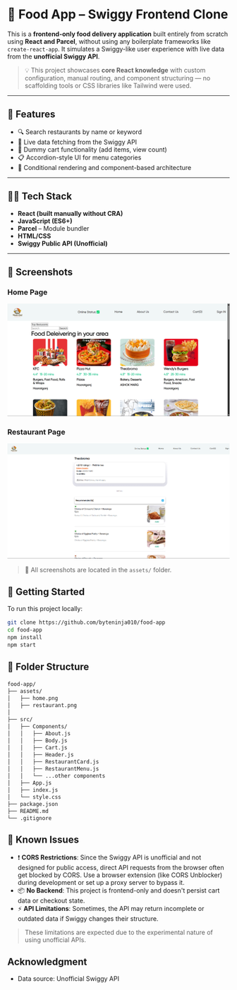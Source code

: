 # 🍔 Food App – Swiggy Frontend Clone

This is a **frontend-only food delivery application** built entirely from scratch using **React and Parcel**, without using any boilerplate frameworks like `create-react-app`. It simulates a Swiggy-like user experience with live data from the **unofficial Swiggy API**.

> 💡 This project showcases **core React knowledge** with custom configuration, manual routing, and component structuring — no scaffolding tools or CSS libraries like Tailwind were used.

---

## 🚀 Features

- 🔍 Search restaurants by name or keyword
- 📡 Live data fetching from the Swiggy API
- 🛒 Dummy cart functionality (add items, view count)
- 📋 Accordion-style UI for menu categories
- 🔄 Conditional rendering and component-based architecture

---

## 🧑‍💻 Tech Stack

- **React (built manually without CRA)**
- **JavaScript (ES6+)**
- **Parcel** – Module bundler
- **HTML/CSS**
- **Swiggy Public API (Unofficial)**

---



## 📸 Screenshots

###  Home Page
![Home Page](./assets/home.png)

### Restaurant Page
![Restaurant Page](./assets/restaurant.png)


> 📁 All screenshots are located in the `assets/` folder.



## 🧪 Getting Started

To run this project locally:

```bash
git clone https://github.com/byteninja010/food-app
cd food-app
npm install
npm start
```
## 📂 Folder Structure

```plaintext
food-app/
├── assets/
│   ├── home.png
│   ├── restaurant.png
│
├── src/
│   ├── Components/
│   │   ├── About.js
│   │   ├── Body.js
│   │   ├── Cart.js
│   │   ├── Header.js
│   │   ├── RestaurantCard.js
│   │   ├── RestaurantMenu.js
│   │   └── ...other components
│   ├── App.js
│   ├── index.js
│   └── style.css
├── package.json
├── README.md
└── .gitignore
```
## 🐞 Known Issues

- ❗ **CORS Restrictions**: Since the Swiggy API is unofficial and not designed for public access, direct API requests from the browser often get blocked by CORS. Use a browser extension (like CORS Unblocker) during development or set up a proxy server to bypass it.
- 📦 **No Backend**: This project is frontend-only and doesn't persist cart data or checkout state.
- ⚡ **API Limitations**: Sometimes, the API may return incomplete or outdated data if Swiggy changes their structure.

> These limitations are expected due to the experimental nature of using unofficial APIs.

## Acknowledgment
- Data source: Unofficial Swiggy API
